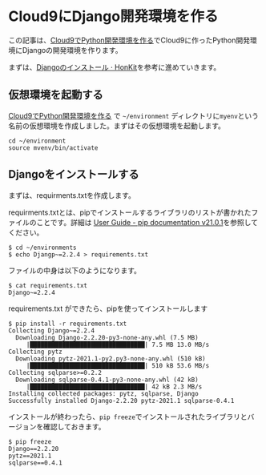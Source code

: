 # Cloud9にDjango開発環境を作る

この記事は、[Cloud9でPython開発環境を作る](https://taka4ma.github.io/contents/0007/0007.html)でCloud9に作ったPython開発環境にDjangoの開発環境を作ります。

まずは、[Djangoのインストール · HonKit](https://tutorial.djangogirls.org/ja/django_installation/)を参考に進めていきます。


## 仮想環境を起動する

[Cloud9でPython開発環境を作る](https://taka4ma.github.io/contents/0007/0007.html) で `~/environment` ディレクトリに`myenv`という名前の仮想環境を作成しました。まずはその仮想環境を起動します。

```
cd ~/environment
source mvenv/bin/activate
```

## Djangoをインストールする

まずは、requirments.txtを作成します。

requirments.txtとは、pipでインストールするライブラリのリストが書かれたファイルのことです。詳細は
[User Guide \- pip documentation v21\.0\.1](https://pip.pypa.io/en/stable/user_guide/#requirements-files)を参照してください。


```
$ cd ~/environments
$ echo Djangp~=2.2.4 > requirements.txt
```

ファイルの中身は以下のようになります。

```
$ cat requirements.txt 
Django~=2.2.4
```

requirements.txt ができたら、pipを使ってインストールします

```
$ pip install -r requirements.txt 
Collecting Django~=2.2.4
  Downloading Django-2.2.20-py3-none-any.whl (7.5 MB)
     |████████████████████████████████| 7.5 MB 13.0 MB/s 
Collecting pytz
  Downloading pytz-2021.1-py2.py3-none-any.whl (510 kB)
     |████████████████████████████████| 510 kB 53.6 MB/s 
Collecting sqlparse>=0.2.2
  Downloading sqlparse-0.4.1-py3-none-any.whl (42 kB)
     |████████████████████████████████| 42 kB 2.3 MB/s 
Installing collected packages: pytz, sqlparse, Django
Successfully installed Django-2.2.20 pytz-2021.1 sqlparse-0.4.1
```

インストールが終わったら、`pip freeze`でインストールされたライブラリとバージョンを確認しておきます。

```
$ pip freeze
Django==2.2.20
pytz==2021.1
sqlparse==0.4.1
```
